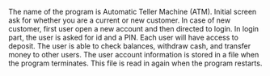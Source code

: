 The name of the program is Automatic Teller Machine (ATM). Initial screen ask for whether you are a current or new customer. In case of new customer, first user open a new account and then directed to login. In login part, the user is asked for id and a PIN. Each user will have access to deposit. The user is able to check balances, withdraw cash, and transfer money to other users. The user account information is stored in a file when the program terminates. This file is read in again when the program restarts.
